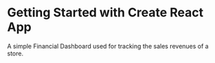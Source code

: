 # Getting Started with Create React App

A simple Financial Dashboard used for tracking the sales revenues of a store.